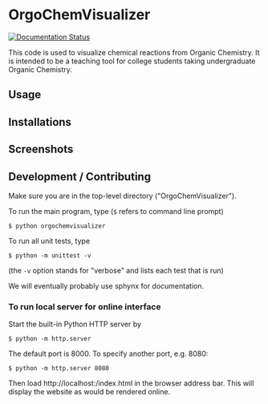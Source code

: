 # OrgoChemVisualizer

[![Documentation Status](https://readthedocs.org/projects/orgochemvisualizer/badge/?version=latest)](https://orgochemvisualizer.readthedocs.io/en/latest/?badge=latest)

This code is used to visualize chemical reactions from Organic Chemistry. It is intended to be a teaching tool for college students taking undergraduate Organic Chemistry.

## Usage

## Installations

## Screenshots

## Development / Contributing

Make sure you are in the top-level directory ("OrgoChemVisualizer"). 

To run the main program, type (`$` refers to command line prompt)

`$ python orgochemvisualizer`

To run all unit tests, type

`$ python -m unittest -v`

(the `-v` option stands for "verbose" and lists each test that is run)

We will eventually probably use sphynx for documentation. 

### To run local server for online interface

Start the built-in Python HTTP server by

`$ python -m http.server`

The default port is 8000. To specify another port, e.g. 8080:

`$ python -m http.server 8080`

Then load http://localhost:<port>/index.html in the browser address bar. This will display the website as would be rendered online.
